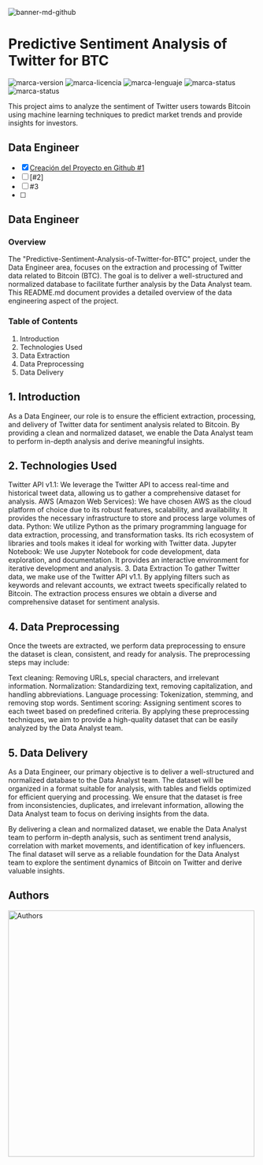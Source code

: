 ![banner-md-github](https://user-images.githubusercontent.com/17438992/235576090-c4a0424b-8533-42c8-9436-fc227c64b0d3.jpg)
# Predictive Sentiment Analysis of Twitter for BTC
![marca-version](https://img.shields.io/badge/Versi%C3%B3n-1.0.0-blue?style=for-the-badge&logo=twitter)
![marca-licencia](https://img.shields.io/badge/Licencia-GNU%20AGPL%20v3.0-green?style=for-the-badge&logo=twitter)
![marca-lenguaje](https://img.shields.io/badge/Python-v3.10.10-yellowgreen?style=for-the-badge&logo=python)
![marca-status](https://img.shields.io/badge/Status-Project%20Kickoff-orange?style=for-the-badge&logo=firefoxbrowser)
![marca-status](https://img.shields.io/badge/Authors-15-red?style=for-the-badge&logo=twitter)

This project aims to analyze the sentiment of Twitter users towards Bitcoin using machine learning techniques to predict market trends and provide insights for investors.

## Data Engineer
- [x] [Creación del Proyecto en Github #1](https://github.com/cistelsa/Predictive-Sentiment-Analysis-of-Twitter-for-BTC/issues/1)
- [ ] [#2]
- [ ] #3
- [ ] 
## Data Engineer

### Overview
The "Predictive-Sentiment-Analysis-of-Twitter-for-BTC" project, under the Data Engineer area, focuses on the extraction and processing of Twitter data related to Bitcoin (BTC). The goal is to deliver a well-structured and normalized database to facilitate further analysis by the Data Analyst team. This README.md document provides a detailed overview of the data engineering aspect of the project.

### Table of Contents
  1. Introduction
  2. Technologies Used
  3. Data Extraction
  4. Data Preprocessing
  5. Data Delivery

## 1. Introduction
As a Data Engineer, our role is to ensure the efficient extraction, processing, and delivery of Twitter data for sentiment analysis related to Bitcoin. By providing a clean and normalized dataset, we enable the Data Analyst team to perform in-depth analysis and derive meaningful insights.

## 2. Technologies Used
Twitter API v1.1: We leverage the Twitter API to access real-time and historical tweet data, allowing us to gather a comprehensive dataset for analysis.
AWS (Amazon Web Services): We have chosen AWS as the cloud platform of choice due to its robust features, scalability, and availability. It provides the necessary infrastructure to store and process large volumes of data.
Python: We utilize Python as the primary programming language for data extraction, processing, and transformation tasks. Its rich ecosystem of libraries and tools makes it ideal for working with Twitter data.
Jupyter Notebook: We use Jupyter Notebook for code development, data exploration, and documentation. It provides an interactive environment for iterative development and analysis.
3. Data Extraction
To gather Twitter data, we make use of the Twitter API v1.1. By applying filters such as keywords and relevant accounts, we extract tweets specifically related to Bitcoin. The extraction process ensures we obtain a diverse and comprehensive dataset for sentiment analysis.

## 4. Data Preprocessing
Once the tweets are extracted, we perform data preprocessing to ensure the dataset is clean, consistent, and ready for analysis. The preprocessing steps may include:

Text cleaning: Removing URLs, special characters, and irrelevant information.
Normalization: Standardizing text, removing capitalization, and handling abbreviations.
Language processing: Tokenization, stemming, and removing stop words.
Sentiment scoring: Assigning sentiment scores to each tweet based on predefined criteria.
By applying these preprocessing techniques, we aim to provide a high-quality dataset that can be easily analyzed by the Data Analyst team.

## 5. Data Delivery
As a Data Engineer, our primary objective is to deliver a well-structured and normalized database to the Data Analyst team. The dataset will be organized in a format suitable for analysis, with tables and fields optimized for efficient querying and processing. We ensure that the dataset is free from inconsistencies, duplicates, and irrelevant information, allowing the Data Analyst team to focus on deriving insights from the data.

By delivering a clean and normalized dataset, we enable the Data Analyst team to perform in-depth analysis, such as sentiment trend analysis, correlation with market movements, and identification of key influencers. The final dataset will serve as a reliable foundation for the Data Analyst team to explore the sentiment dynamics of Bitcoin on Twitter and derive valuable insights.


## Authors
<a href="https://github.com/cistelsa/Predictive-Sentiment-Analysis-of-Twitter-for-BTC/graphs/contributors"><img src="https://user-images.githubusercontent.com/17438992/235699801-50530173-2b5d-4473-8ca3-2c4d3078570c.png" width="500" alt="Authors" /></a>



